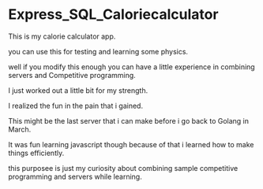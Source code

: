 # Express_SQL_Caloriecalculator

This is my calorie calculator app.

you can use this for testing and learning some physics.

well if you modify this enough you can have a little experience in combining servers and Competitive programming.

I just worked out a little bit for my strength.

I realized the fun in the pain that i gained.

This might be the last server that i can make before i go back to Golang in March.

It was fun learning javascript though because of that i learned how to make things efficiently.

this purposee is just my curiosity about combining sample competitive programming and servers while learning.

